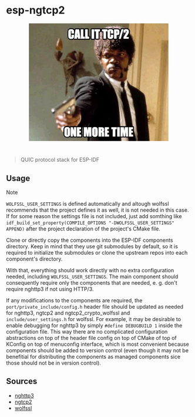 # esp-ngtcp2

<p align="center">
  <img src="assets/call-it-tcp2-one-more-time.jpg" alt="argdeco" width="380" height="320" />
</p>

<h1></h1>

> QUIC protocol stack for ESP-IDF

## Usage

> [!NOTE]  
> `WOLFSSL_USER_SETTINGS` is defined automatically and altough wolfssl recommends that the project defines it as well, it is not needed in this case. If for some reason the settings file is not included, just add somthing like `idf_build_set_property(COMPILE_OPTIONS "-DWOLFSSL_USER_SETTINGS" APPEND)` after the project declaration of the project's CMake file.

Clone or directly copy the components into the ESP-IDF components directory. Keep in mind that they use git submodules by default, so it is required to initialize the submodules or clone the upstream repos into each component's directory.

With that, everything should work directly with no extra configuration needed, including `WOLFSSL_USER_SETTINGS`. The main component should consequently require only the components that are needed, e. g. don't require nghttp3 if not using HTTP/3.

If any modifications to the components are required, the `port/private_include/config.h` header file should be updated as needed for nghttp3, ngtcp2 and ngtcp2_crypto_wolfssl and `include/user_settings.h` for wolfssl. For example, it may be desirable to enable debugging for nghttp3 by simply `#define DEBUGBUILD 1` inside the configuration file. This way there are no complicated configuration abstractions on top of the header file config on top of CMake of top of KConfig on top of menuconfig interface, which is most convenient because components should be added to version control (even though it may not be benefitial for distributing the components as managed components sice those should not be in version control).

## Sources

* [nghttp3](https://github.com/ngtcp2/nghttp3)
* [ngtcp2](https://github.com/ngtcp2/ngtcp2)
* [wolfssl](https://github.com/wolfSSL/wolfssl)

